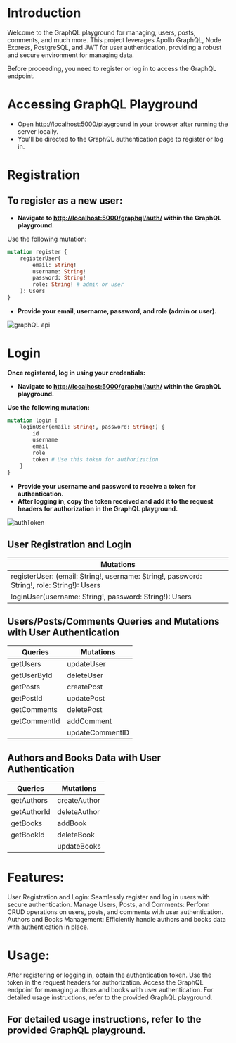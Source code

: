 
# **Introduction**

Welcome to the GraphQL playground for managing, users, posts, comments, and much more. This project leverages Apollo GraphQL, Node Express, PostgreSQL, and JWT for user authentication, providing a robust and secure environment for managing data.

Before proceeding, you need to register or log in to access the GraphQL endpoint.

# **Accessing GraphQL Playground**

- Open [http://localhost:5000/playground](http://localhost:5000/playground) in your browser after running the server locally.
- You'll be directed to the GraphQL authentication page to register or log in.

# **Registration**

## To register as a new user:

- **Navigate to [http://localhost:5000/graphql/auth/](http://localhost:5000/graphql/auth/) within the GraphQL playground.**

Use the following mutation:

```graphql
mutation register {
    registerUser(
        email: String!
        username: String!
        password: String!
        role: String! # admin or user
    ): Users
}
```
- **Provide your email, username, password, and role (admin or user).**

![graphQL api](https://github.com/r1g023/nodeExpress-graphQL/assets/57161327/a773394b-b949-4a76-bb4b-7ce69c8cdc06)


# **Login**

**Once registered, log in using your credentials:**

- **Navigate to [http://localhost:5000/graphql/auth/](http://localhost:5000/graphql/auth/) within the GraphQL playground.**

__Use the following mutation:__

```graphql
mutation login {
    loginUser(email: String!, password: String!) {
        id
        username
        email
        role
        token # Use this token for authorization
    }
}
```

- **Provide your username and password to receive a token for authentication.**
- **After logging in, copy the token received and add it to the request headers for authorization in the GraphQL playground.**

![authToken](https://github.com/r1g023/nodeExpress-graphQL/assets/57161327/01b83a5d-3ab3-4fac-9139-eb4e9069ea3e)

## User Registration and Login

| Mutations |
|-----------|
| registerUser: (email: String!, username: String!, password: String!, role: String!): Users |
| loginUser(username: String!, password: String!): Users |

## Users/Posts/Comments Queries and Mutations with User Authentication

| Queries      | Mutations          |
|--------------|--------------------|
| getUsers     | updateUser         |
| getUserById  | deleteUser         |
| getPosts     | createPost         |
| getPostId    | updatePost         |
| getComments  | deletePost         |
| getCommentId | addComment         |
|              | updateCommentID    |

## Authors and Books Data with User Authentication

| Queries     | Mutations                                 |
|-------------|-------------------------------------------|
| getAuthors  | createAuthor                              |
| getAuthorId | deleteAuthor                              |
| getBooks    | addBook                                   |
| getBookId   | deleteBook                                |
|             | updateBooks                               |


# Features:
User Registration and Login: Seamlessly register and log in users with secure authentication.
Manage Users, Posts, and Comments: Perform CRUD operations on users, posts, and comments with user authentication.
Authors and Books Management: Efficiently handle authors and books data with authentication in place.

# Usage:
After registering or logging in, obtain the authentication token.
Use the token in the request headers for authorization.
Access the GraphQL endpoint for managing authors and books with user authentication.
For detailed usage instructions, refer to the provided GraphQL playground.

## For detailed usage instructions, refer to the provided GraphQL playground.
